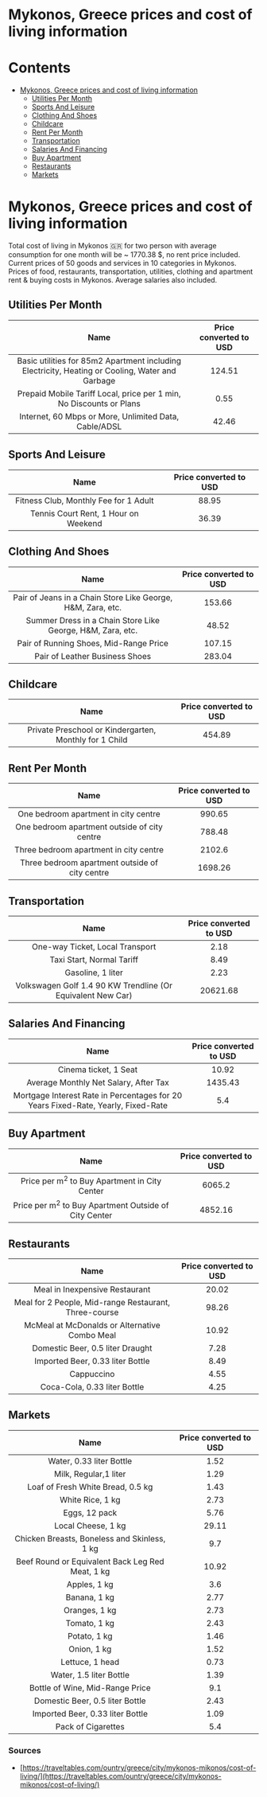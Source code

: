 
Mykonos, Greece prices and cost of living information
=====================================================

Contents
========

* [Mykonos, Greece prices and cost of living information](#mykonos-greece-prices-and-cost-of-living-information)
	* [Utilities Per Month](#utilities-per-month)
	* [Sports And Leisure](#sports-and-leisure)
	* [Clothing And Shoes](#clothing-and-shoes)
	* [Childcare](#childcare)
	* [Rent Per Month](#rent-per-month)
	* [Transportation](#transportation)
	* [Salaries And Financing](#salaries-and-financing)
	* [Buy Apartment](#buy-apartment)
	* [Restaurants](#restaurants)
	* [Markets](#markets)

# Mykonos, Greece prices and cost of living information


Total cost of living in Mykonos 🇬🇷 for two person with average consumption for one month will be ~ 1770.38 $, no rent 
price included. Current prices of 50 goods and services in 10 categories  in Mykonos. Prices of food, restaurants, 
transportation, utilities, clothing and apartment rent & buying costs in Mykonos. Average salaries also included.
## Utilities Per Month
  

|Name|Price converted to USD|
| :---: | :---: |
|Basic utilities for 85m2 Apartment including Electricity, Heating or Cooling, Water and Garbage|124.51|
|Prepaid Mobile Tariff Local, price per 1 min, No Discounts or Plans|0.55|
|Internet, 60 Mbps or More, Unlimited Data, Cable/ADSL|42.46|
  

## Sports And Leisure
  

|Name|Price converted to USD|
| :---: | :---: |
|Fitness Club, Monthly Fee for 1 Adult|88.95|
|Tennis Court Rent, 1 Hour on Weekend|36.39|
  

## Clothing And Shoes
  

|Name|Price converted to USD|
| :---: | :---: |
|Pair of Jeans in a Chain Store Like George, H&M, Zara, etc.|153.66|
|Summer Dress in a Chain Store Like George, H&M, Zara, etc.|48.52|
|Pair of Running Shoes, Mid-Range Price|107.15|
|Pair of Leather Business Shoes|283.04|
  

## Childcare
  

|Name|Price converted to USD|
| :---: | :---: |
|Private Preschool or Kindergarten, Monthly for 1 Child|454.89|
  

## Rent Per Month
  

|Name|Price converted to USD|
| :---: | :---: |
|One bedroom apartment in city centre|990.65|
|One bedroom apartment outside of city centre|788.48|
|Three bedroom apartment in city centre|2102.6|
|Three bedroom apartment outside of city centre|1698.26|
  

## Transportation
  

|Name|Price converted to USD|
| :---: | :---: |
|One-way Ticket, Local Transport|2.18|
|Taxi Start, Normal Tariff|8.49|
|Gasoline, 1 liter|2.23|
|Volkswagen Golf 1.4 90 KW Trendline (Or Equivalent New Car)|20621.68|
  

## Salaries And Financing
  

|Name|Price converted to USD|
| :---: | :---: |
|Cinema ticket, 1 Seat|10.92|
|Average Monthly Net Salary, After Tax|1435.43|
|Mortgage Interest Rate in Percentages for 20 Years Fixed-Rate, Yearly, Fixed-Rate|5.4|
  

## Buy Apartment
  

|Name|Price converted to USD|
| :---: | :---: |
|Price per m<sup>2</sup> to Buy Apartment in City Center|6065.2|
|Price per m<sup>2</sup> to Buy Apartment Outside of City Center|4852.16|
  

## Restaurants
  

|Name|Price converted to USD|
| :---: | :---: |
|Meal in Inexpensive Restaurant|20.02|
|Meal for 2 People, Mid-range Restaurant, Three-course|98.26|
|McMeal at McDonalds or Alternative Combo Meal|10.92|
|Domestic Beer, 0.5 liter Draught|7.28|
|Imported Beer, 0.33 liter Bottle|8.49|
|Cappuccino|4.55|
|Coca-Cola, 0.33 liter Bottle|4.25|
  

## Markets
  

|Name|Price converted to USD|
| :---: | :---: |
|Water, 0.33 liter Bottle|1.52|
|Milk, Regular,1 liter|1.29|
|Loaf of Fresh White Bread, 0.5 kg|1.43|
|White Rice, 1 kg|2.73|
|Eggs, 12 pack|5.76|
|Local Cheese, 1 kg|29.11|
|Chicken Breasts, Boneless and Skinless, 1 kg|9.7|
|Beef Round or Equivalent Back Leg Red Meat, 1 kg |10.92|
|Apples, 1 kg|3.6|
|Banana, 1 kg|2.77|
|Oranges, 1 kg|2.73|
|Tomato, 1 kg|2.43|
|Potato, 1 kg|1.46|
|Onion, 1 kg|1.52|
|Lettuce, 1 head|0.73|
|Water, 1.5 liter Bottle|1.39|
|Bottle of Wine, Mid-Range Price|9.1|
|Domestic Beer, 0.5 liter Bottle|2.43|
|Imported Beer, 0.33 liter Bottle|1.09|
|Pack of Cigarettes|5.4|
  

### Sources

- [https://traveltables.com/ountry/greece/city/mykonos-mikonos/cost-of-living/](https://traveltables.com/ountry/greece/city/mykonos-mikonos/cost-of-living/)
